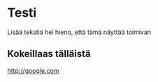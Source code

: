 # Testi
Lisää tekstiä hei hieno, että tämä näyttää toimivan

## Kokeillaas tälläistä
http://google.com
